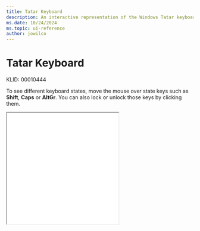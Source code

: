 ```yaml
---
title: Tatar Keyboard
description: An interactive representation of the Windows Tatar keyboard. To see different keyboard states, click or move the mouse over the state keys.
ms.date: 10/24/2024
ms.topic: ui-reference
author: jowilco
---
```


# Tatar Keyboard

KLID: 00010444

To see different keyboard states, move the mouse over state keys such as **Shift**, **Caps** or **AltGr**. You can also lock or unlock those keys by clicking them.

<iframe src="kbdtt102.html" height="300"></iframe>
